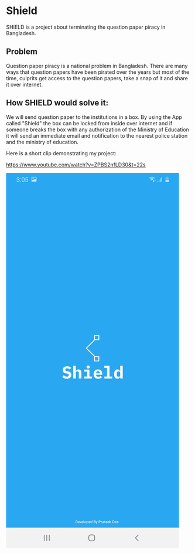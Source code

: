 # Shield
SHIELD is a project about terminating the question paper piracy in Bangladesh.
## Problem
Question paper piracy is a national problem in Bangladesh. There are many ways that question papers have been pirated over the years but most of the time, culprits get access to the question papers, take a snap of it and share it over internet.
## How SHIELD would solve it:

We will send question paper to the institutions in a box. By using the App called "Shield" the box can be locked from inside over internet and if someone breaks the box with any authorization of the Ministry of Education it will send an immediate email and notification to the nearest police station and the ministry of education.

Here is a short clip demonstrating my project:

https://www.youtube.com/watch?v=ZPBS2nfLD30&t=22s

![](images/ss1.png)
